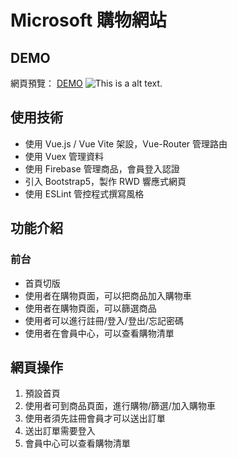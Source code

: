 # Microsoft 購物網站

## DEMO
網頁預覽： [DEMO](https://yhes9604.github.io/Microsoft/#/)
![This is a alt text.](https://i.imgur.com/JLw2NPx.jpg)

## 使用技術
* 使用 Vue.js / Vue Vite 架設，Vue-Router 管理路由
* 使用 Vuex 管理資料
* 使用 Firebase 管理商品，會員登入認證
* 引入 Bootstrap5，製作 RWD 響應式網頁
* 使用 ESLint 管控程式撰寫風格

## 功能介紹

### 前台
* 首頁切版
* 使用者在購物頁面，可以把商品加入購物車
* 使用者在購物頁面，可以篩選商品
* 使用者可以進行註冊/登入/登出/忘記密碼
* 使用者在會員中心，可以查看購物清單

##  網頁操作
1. 預設首頁 
2. 使用者可到商品頁面，進行購物/篩選/加入購物車
3. 使用者須先註冊會員才可以送出訂單
4. 送出訂單需要登入
5. 會員中心可以查看購物清單
